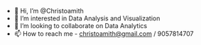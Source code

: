 - 👋 Hi, I’m @Christoamith
- 👀 I’m interested in Data Analysis and Visualization
- 💞️ I’m looking to collaborate on Data Analytics
- 📫 How to reach me - christoamith@gmail.com / 9057814707

<!---
Christoamith/Christoamith is a ✨ special ✨ repository because its `README.md` (this file) appears on your GitHub profile.
You can click the Preview link to take a look at your changes.
--->
